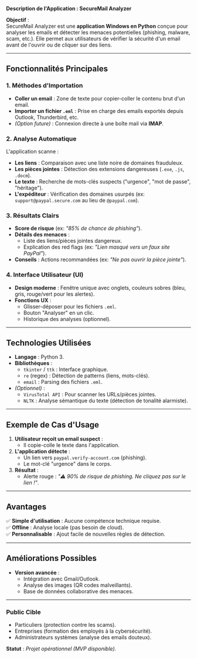  **Description de l'Application : SecureMail Analyzer**  

**Objectif** :  
SecureMail Analyzer est une **application Windows en Python** conçue pour analyser les emails et détecter les menaces potentielles (phishing, malware, scam, etc.). Elle permet aux utilisateurs de vérifier la sécurité d'un email avant de l'ouvrir ou de cliquer sur des liens.  

---

## **Fonctionnalités Principales**  

### **1. Méthodes d'Importation**  
- **Coller un email** : Zone de texte pour copier-coller le contenu brut d'un email.  
- **Importer un fichier `.eml`** : Prise en charge des emails exportés depuis Outlook, Thunderbird, etc.  
- *(Option future)* : Connexion directe à une boîte mail via **IMAP**.  

### **2. Analyse Automatique**  
L'application scanne :  
- **Les liens** : Comparaison avec une liste noire de domaines frauduleux.  
- **Les pièces jointes** : Détection des extensions dangereuses (`.exe`, `.js`, `.docm`).  
- **Le texte** : Recherche de mots-clés suspects ("urgence", "mot de passe", "héritage").  
- **L'expéditeur** : Vérification des domaines usurpés (ex: `support@paypal.secure.com` au lieu de `@paypal.com`).  

### **3. Résultats Clairs**  
- **Score de risque** (ex: *"85% de chance de phishing"*).  
- **Détails des menaces** :  
  - Liste des liens/pièces jointes dangereux.  
  - Explication des red flags (ex: *"Lien masqué vers un faux site PayPal"*).  
- **Conseils** : Actions recommandées (ex: *"Ne pas ouvrir la pièce jointe"*).  

### **4. Interface Utilisateur (UI)**  
- **Design moderne** : Fenêtre unique avec onglets, couleurs sobres (bleu, gris, rouge/vert pour les alertes).  
- **Fonctions UX** :  
  - Glisser-déposer pour les fichiers `.eml`.  
  - Bouton "Analyser" en un clic.  
  - Historique des analyses (optionnel).  

---

## **Technologies Utilisées**  
- **Langage** : Python 3.  
- **Bibliothèques** :  
  - `tkinter` / `ttk` : Interface graphique.  
  - `re` (regex) : Détection de patterns (liens, mots-clés).  
  - `email` : Parsing des fichiers `.eml`.  
- *(Optionnel)* :  
  - `VirusTotal API` : Pour scanner les URLs/pièces jointes.  
  - `NLTK` : Analyse sémantique du texte (détection de tonalité alarmiste).  

---

## **Exemple de Cas d'Usage**  
1. **Utilisateur reçoit un email suspect** :  
   - Il copie-colle le texte dans l'application.  
2. **L'application détecte** :  
   - Un lien vers `paypal.verify-account.com` (phishing).  
   - Le mot-clé "urgence" dans le corps.  
3. **Résultat** :  
   - Alerte rouge : *"⚠️ 90% de risque de phishing. Ne cliquez pas sur le lien !"*.  

---

## **Avantages**  
✅ **Simple d'utilisation** : Aucune compétence technique requise.  
✅ **Offline** : Analyse locale (pas besoin de cloud).  
✅ **Personnalisable** : Ajout facile de nouvelles règles de détection.  

---

## **Améliorations Possibles**  
- **Version avancée** :  
  - Intégration avec Gmail/Outlook.  
  - Analyse des images (QR codes malveillants).  
  - Base de données collaborative des menaces.  

---

### **Public Cible**  
- Particuliers (protection contre les scams).  
- Entreprises (formation des employés à la cybersécurité).  
- Administrateurs systèmes (analyse des emails douteux).  

**Statut** : *Projet opérationnel (MVP disponible).*  

